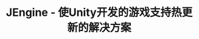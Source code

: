---
title: JEngine - 使Unity开发的游戏支持热更新的解决方案
home: true
lang: zh-CN
heroImage: /logo.png
heroText: JEngine
tagline: 使Unity开发的游戏支持热更新的解决方案
actions:
  - text: 快速开始 →
    link: /zh/documents/
    type: primary
features:
- title: 易用
  details: 仅需下载并打开框架，就可以开始制作可热更新的游戏，无额外硬性要求。
- title: 强大
  details: 框架进行了集成以及完善的封装，无需关注热更原理即可使用强大的功能。
- title: 轻量
  details: 麻雀虽小五脏俱全，框架只有基础流程需强制遵循，其他功能可按需使用。
footer: MIT Licensed | Copyright © 2020-present JasonXuDeveloper
---
